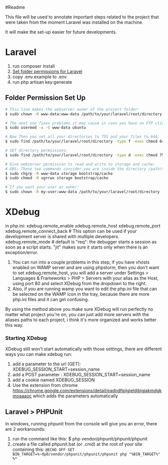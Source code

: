 #Readme

This file will be used to annotate important steps related to the project that were taken from the moment Laravel was installed on the machine.

It will make the set-up easier for future developments.

# Laravel
1. run composer install
2. [Set folder permissions for Laravel](#folder-permission-set-up)
3. copy .env.example to .env
4. run php artisan key:generate

## Folder Permission Set Up
```bash
# This line makes the webserver owner of the project folder:
$ sudo chown -R www-data:www-data /path/to/your/laravel/root/directory

# The next one fixes problems it may cause in case you have an FTP client logged in as your user (substitute ubuntu for your FTP user name):
$ sudo usermod -a -G www-data ubuntu

# Now Then you set all your directories to 755 and your files to 644:
$ sudo find /path/to/your/laravel/root/directory -type f -exec chmod 644 {} \;

# SET directory permissions:
$ sudo find /path/to/your/laravel/root/directory -type d -exec chmod 755 {} \;

# Give webserver permission to read and write to storage and cache:
# OBS: These two commands consider you are inside the directory /path/to/your/laravel/root/directory, if you aren't, you can append /path/to/your/laravel/root/directory before the folder locations
$ sudo chgrp -R www-data storage bootstrap/cache
$ sudo chmod -R ug+rwx storage bootstrap/cache

# If you want your user as owner:
$ sudo chown -R my-user:www-data /path/to/your/laravel/root/directory
```

# XDebug
in php.ini:
xdebug.remote_enable
xdebug.remote_host
xdebug.remote_port
xdebug.remote_connect_back # This option can be used if your development server is shared with multiple developers.
xdebug.remote_mode # default is "req": the debugger starts a session as soon as a script starts. "jit" makes sure it starts only when there is an exception/error.
1. You can run into a couple problems in this step, if you have vhosts enabled on WAMP server and are using phpstorm, then you don't want to set xdebug.remote_host, you will add a server under Settings > Languages & Frameworks > PHP > Servers with your alias as the Host, using port 80 and select XDebug from the dropdown to the right. 
2. Also, if you are running wamp you want to edit the php.ini file that can be selected on the WAMP icon in the tray, because there are more php.ini files and it can get confusing. 

By using the method above you make sure XDebug will run perfectly no matter what project you're on, you can just add more servers with the aliases paths to each project, i think it's more organized and works better this way.

### Starting XDebug
XDebug still won't start automatically with those settings, there are different ways you can make xdebug run:
1. add a parameter to the url (GET): XDEBUG_SESSION_START=session_name
2. add a POST parameter : XDEBUG_SESSION_START=session_name
3. add a cookie named XDEBUG_SESSION
4. Use the extension from chrome https://chrome.google.com/extensions/detail/eadndfjplgieldjbigjakmdgkmoaaaoc which adds the parameters automatically

## Laravel > PHPUnit
In windows, running phpunit from the console will give you an error, there are 2 workarounds:
1. run the command like this: $ php vendor/phpunit/phpunit/phpunit
2. create a file called phpunit.bat (or .cmd) at the root of your site containing this:
`@ECHO OFF
 SET BIN_TARGET=%~dp0/vendor/phpunit/phpunit/phpunit
 php "%BIN_TARGET%" %*`
